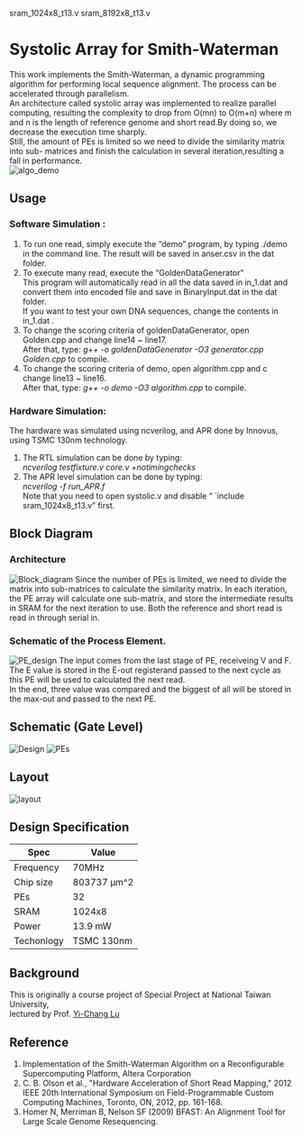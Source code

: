 sram_1024x8_t13.v
sram_8192x8_t13.v

# Systolic Array for Smith-Waterman
This work implements the Smith-Waterman, a dynamic programming algorithm for performing local sequence alignment. The process can be accelerated through parallelism.  
An architecture called systolic array was implemented to realize parallel computing, resulting the complexity to drop from O(mn) to O(m+n) where m and n is the length of reference genome and short read.By doing so, we decrease the execution time sharply.  
Still, the amount of PEs is limited so we need to divide the similarity matrix into sub- matrices and finish the calculation in several iteration,resulting a fall in performance.  
![algo_demo](https://github.com/jasonlin316/Systolic-Array-for-Smith-Waterman/blob/master/pic/algo.gif)

## Usage
### Software Simulation : 
1. To run one read, simply execute the “demo” program, by typing ./demo in the command line.
The result will be saved in anser.csv in the dat folder.
2. To execute many read, execute the “GoldenDataGenerator”  
This program will automatically read in all the data saved in in_1.dat and convert them into encoded file and save in BinaryInput.dat in the dat folder.  
If you want to test your own DNA sequences, change the contents in in_1.dat .   
3. To change the scoring criteria of goldenDataGenerator, open Golden.cpp and change line14 ~ line17.  
After that, type: _g++ -o goldenDataGenerator -O3 generator.cpp Golden.cpp_ to compile. 
4. To change the scoring criteria of demo, open algorithm.cpp and c change line13 ~ line16.   
After that, type: _g++ -o demo -O3 algorithm.cpp_ to compile. 
### Hardware Simulation:
The hardware was simulated using ncverilog, and APR done by Innovus, using TSMC 130nm technology.  
1. The RTL simulation can be done by typing:  
_ncverilog testfixture.v core.v +notimingchecks_
2. The APR level simulation can be done by typing:  
_ncverilog -f run_APR.f_  
Note that you need to open systolic.v and disable “ \`include sram_1024x8_t13.v” first. 

## Block Diagram
### Architecture
![Block_diagram](https://github.com/jasonlin316/Systolic-Array-for-Smith-Waterman/blob/master/pic/block_diagram.png)
Since the number of PEs is limited, we need to divide the matrix into sub-matrices to calculate the similarity matrix. In each iteration, the PE array will calculate one sub-matrix, and store the intermediate results in SRAM for the next iteration to use. Both the reference and short read is read in through serial in.  
### Schematic of the Process Element.   
![PE_design](https://github.com/jasonlin316/Systolic-Array-for-Smith-Waterman/blob/master/pic/PE_design.png)
The input comes from the last stage of PE, receiveing V and F. The E value is stored in the E-out registerand passed to the next cycle as this PE will be used to calculated the next read.  
In the end, three value was compared and the biggest of all will be stored in the max-out and passed to the next PE.

## Schematic (Gate Level)
![Design](https://github.com/jasonlin316/Systolic-Array-for-Smith-Waterman/blob/master/pic/core.png)
![PEs](https://github.com/jasonlin316/Systolic-Array-for-Smith-Waterman/blob/master/pic/PE.png)

## Layout
![layout](https://github.com/jasonlin316/Systolic-Array-for-Smith-Waterman/blob/master/pic/layout.png)
## Design Specification
|   Spec   |  Value   |
|-----------|---|
| Frequency | 70MHz  |
| Chip size |  803737 µm^2  |
| PEs | 32  |
| SRAM | 1024x8  |
|  Power    |  13.9 mW |
|  Techonlogy | TSMC 130nm |
## Background
This is originally a course project of Special Project at National Taiwan University,  
lectured by Prof. [Yi-Chang Lu](http://www.ee.ntu.edu.tw/profile?id=709)  
## Reference
1. Implementation of the Smith-Waterman Algorithm on a Reconfigurable Supercomputing Platform, Altera Corporation  
2. C. B. Olson et al., "Hardware Acceleration of Short Read Mapping," 2012 IEEE 20th International Symposium on Field-Programmable Custom Computing Machines, Toronto, ON, 2012, pp. 161-168.  
3. Homer N, Merriman B, Nelson SF (2009) BFAST: An Alignment Tool for Large Scale Genome Resequencing.
